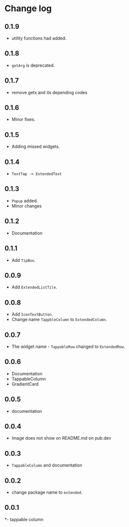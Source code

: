 # Change log

## 0.1.9

- utility functions had added.
## 0.1.8

- `getArg` is deprecated.
## 0.1.7

- remove getx and its depending codes



## 0.1.6

- Minor fixes.

## 0.1.5

- Adding missed widgets.

## 0.1.4

- `TextTap -> ExtendedText`


## 0.1.3

- `Popup` added.
- Minor changes


## 0.1.2

- Documentation

## 0.1.1

- Add `TipBox`.

## 0.0.9

- Add `ExtendedListTile`.

## 0.0.8

- Add `IconTextButton`.
- Change name `TappbleColumn` to `ExtendedColumn`.

## 0.0.7

- The widget name - `TappableRow` changed to `ExtendedRow`.

## 0.0.6

- Documentation
- TappableColumn
- GradientCard


## 0.0.5

- documentation

## 0.0.4

- Image does not show on README.md on pub.dev


## 0.0.3

- `TappableColumn` and documentation

## 0.0.2

- change package name to `extended`.

## 0.0.1

*- tappable column
